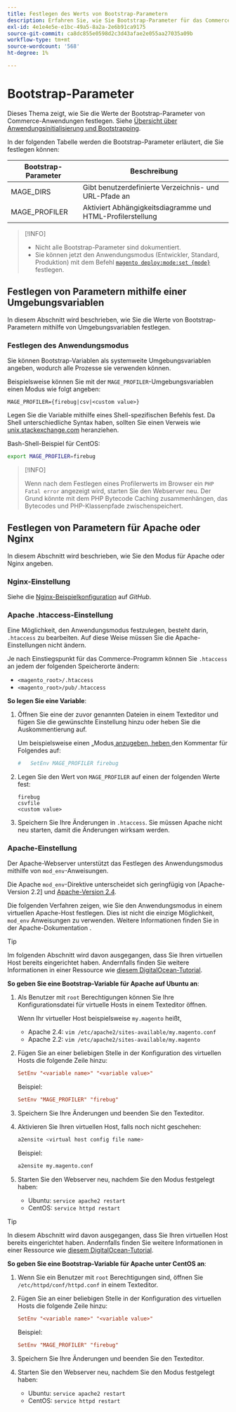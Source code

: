 ```yaml
---
title: Festlegen des Werts von Bootstrap-Parametern
description: Erfahren Sie, wie Sie Bootstrap-Parameter für das Commerce-Programm festlegen.
exl-id: 4e1e4e5e-e1bc-49a5-8a2a-2e6b91ca9175
source-git-commit: ca8dc855e0598d2c3d43afae2e055aa27035a09b
workflow-type: tm+mt
source-wordcount: '568'
ht-degree: 1%

---
```


# Bootstrap-Parameter

Dieses Thema zeigt, wie Sie die Werte der Bootstrap-Parameter von Commerce-Anwendungen festlegen. Siehe [Übersicht über Anwendungsinitialisierung und Bootstrapping](initialization.md).

In der folgenden Tabelle werden die Bootstrap-Parameter erläutert, die Sie festlegen können:

| Bootstrap-Parameter | Beschreibung |
| ------------------- | -------------------------------------------- |
| MAGE_DIRS | Gibt benutzerdefinierte Verzeichnis- und URL-Pfade an |
| MAGE_PROFILER | Aktiviert Abhängigkeitsdiagramme und HTML-Profilerstellung |

>[!INFO]
>
>- Nicht alle Bootstrap-Parameter sind dokumentiert.
>- Sie können jetzt den Anwendungsmodus (Entwickler, Standard, Produktion) mit dem Befehl [`magento deploy:mode:set {mode}`](../cli/set-mode.md) festlegen.

## Festlegen von Parametern mithilfe einer Umgebungsvariablen

In diesem Abschnitt wird beschrieben, wie Sie die Werte von Bootstrap-Parametern mithilfe von Umgebungsvariablen festlegen.

### Festlegen des Anwendungsmodus

Sie können Bootstrap-Variablen als systemweite Umgebungsvariablen angeben, wodurch alle Prozesse sie verwenden können.

Beispielsweise können Sie mit der `MAGE_PROFILER`-Umgebungsvariablen einen Modus wie folgt angeben:

```
MAGE_PROFILER={firebug|csv|<custom value>}
```

Legen Sie die Variable mithilfe eines Shell-spezifischen Befehls fest. Da Shell unterschiedliche Syntax haben, sollten Sie einen Verweis wie [unix.stackexchange.com][unix-stackx] heranziehen.

Bash-Shell-Beispiel für CentOS:

```bash
export MAGE_PROFILER=firebug
```

>[!INFO]
>
>Wenn nach dem Festlegen eines Profilerwerts im Browser ein `PHP Fatal error` angezeigt wird, starten Sie den Webserver neu. Der Grund könnte mit dem PHP Bytecode Caching zusammenhängen, das Bytecodes und PHP-Klassenpfade zwischenspeichert.

## Festlegen von Parametern für Apache oder Nginx

In diesem Abschnitt wird beschrieben, wie Sie den Modus für Apache oder Nginx angeben.

### Nginx-Einstellung

Siehe die [Nginx-Beispielkonfiguration] auf _GitHub_.

### Apache .htaccess-Einstellung

Eine Möglichkeit, den Anwendungsmodus festzulegen, besteht darin, `.htaccess` zu bearbeiten. Auf diese Weise müssen Sie die Apache-Einstellungen nicht ändern.

Je nach Einstiegspunkt für das Commerce-Programm können Sie `.htaccess` an jedem der folgenden Speicherorte ändern:

- `<magento_root>/.htaccess`
- `<magento_root>/pub/.htaccess`

**So legen Sie eine Variable**:

1. Öffnen Sie eine der zuvor genannten Dateien in einem Texteditor und fügen Sie die gewünschte Einstellung hinzu oder heben Sie die Auskommentierung auf.

   Um beispielsweise einen „Modus[ anzugeben, heben ](application-modes.md) den Kommentar für Folgendes auf:

   ```conf
   #   SetEnv MAGE_PROFILER firebug
   ```

1. Legen Sie den Wert von `MAGE_PROFILER` auf einen der folgenden Werte fest:

   ```
   firebug
   csvfile
   <custom value>
   ```

1. Speichern Sie Ihre Änderungen in `.htaccess`. Sie müssen Apache nicht neu starten, damit die Änderungen wirksam werden.

### Apache-Einstellung

Der Apache-Webserver unterstützt das Festlegen des Anwendungsmodus mithilfe von `mod_env`-Anweisungen.

Die Apache `mod_env`-Direktive unterscheidet sich geringfügig von [Apache-Version 2.2] und [Apache-Version 2.4].

Die folgenden Verfahren zeigen, wie Sie den Anwendungsmodus in einem virtuellen Apache-Host festlegen. Dies ist nicht die einzige Möglichkeit, `mod_env` Anweisungen zu verwenden. Weitere Informationen finden Sie in der Apache-Dokumentation .

>[!TIP]
>
>Im folgenden Abschnitt wird davon ausgegangen, dass Sie Ihren virtuellen Host bereits eingerichtet haben. Andernfalls finden Sie weitere Informationen in einer Ressource wie [diesem DigitalOcean-Tutorial](https://www.digitalocean.com/community/tutorials/how-to-set-up-apache-virtual-hosts-on-ubuntu-14-04-lts).

**So geben Sie eine Bootstrap-Variable für Apache auf Ubuntu an**:

1. Als Benutzer mit `root` Berechtigungen können Sie Ihre Konfigurationsdatei für virtuelle Hosts in einem Texteditor öffnen.

   Wenn Ihr virtueller Host beispielsweise `my.magento` heißt,

   - Apache 2.4: `vim /etc/apache2/sites-available/my.magento.conf`
   - Apache 2.2: `vim /etc/apache2/sites-available/my.magento`

1. Fügen Sie an einer beliebigen Stelle in der Konfiguration des virtuellen Hosts die folgende Zeile hinzu:

   ```conf
   SetEnv "<variable name>" "<variable value>"
   ```

   Beispiel:

   ```conf
   SetEnv "MAGE_PROFILER" "firebug"
   ```

1. Speichern Sie Ihre Änderungen und beenden Sie den Texteditor.
1. Aktivieren Sie Ihren virtuellen Host, falls noch nicht geschehen:

   ```bash
   a2ensite <virtual host config file name>
   ```

   Beispiel:

   ```bash
   a2ensite my.magento.conf
   ```

1. Starten Sie den Webserver neu, nachdem Sie den Modus festgelegt haben:

   - Ubuntu: `service apache2 restart`
   - CentOS: `service httpd restart`

>[!TIP]
>
>In diesem Abschnitt wird davon ausgegangen, dass Sie Ihren virtuellen Host bereits eingerichtet haben. Andernfalls finden Sie weitere Informationen in einer Ressource wie [diesem DigitalOcean-Tutorial](https://www.digitalocean.com/community/tutorials/how-to-set-up-apache-virtual-hosts-on-centos-6).

**So geben Sie eine Bootstrap-Variable für Apache unter CentOS an**:

1. Wenn Sie ein Benutzer mit `root` Berechtigungen sind, öffnen Sie `/etc/httpd/conf/httpd.conf` in einem Texteditor.

1. Fügen Sie an einer beliebigen Stelle in der Konfiguration des virtuellen Hosts die folgende Zeile hinzu:

   ```conf
   SetEnv "<variable name>" "<variable value>"
   ```

   Beispiel:

   ```conf
   SetEnv "MAGE_PROFILER" "firebug"
   ```

1. Speichern Sie Ihre Änderungen und beenden Sie den Texteditor.

1. Starten Sie den Webserver neu, nachdem Sie den Modus festgelegt haben:

   - Ubuntu: `service apache2 restart`
   - CentOS: `service httpd restart`

<!-- link definitions -->

[Apache Version 2.2]: https://httpd.apache.org/docs/2.2/mod/mod_env.html#setenv
[Apache-Version 2.4]: https://httpd.apache.org/docs/2.4/mod/mod_env.html#setenv
[Nginx-Beispielkonfiguration]: https://github.com/magento/magento2/blob/2.4/nginx.conf.sample#L16
[unix-stackx]: https://unix.stackexchange.com/questions/117467/how-to-permanently-set-environmental-variables
